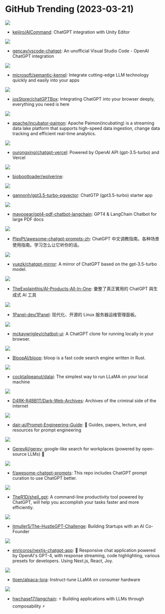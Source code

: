 # GitHub Trending (2023-03-21)

![](https://img.shields.io/badge/C%23-New%20616-green?style=flat-square&logo=appveyor)
- [keijiro/AICommand](https://github.com/keijiro/AICommand): ChatGPT integration with Unity Editor

![](https://img.shields.io/badge/TypeScript-New%20364-green?style=flat-square&logo=appveyor)
- [gencay/vscode-chatgpt](https://github.com/gencay/vscode-chatgpt): An unofficial Visual Studio Code - OpenAI ChatGPT integration

![](https://img.shields.io/badge/C%23-New%20613-green?style=flat-square&logo=appveyor)
- [microsoft/semantic-kernel](https://github.com/microsoft/semantic-kernel): Integrate cutting-edge LLM technology quickly and easily into your apps

![](https://img.shields.io/badge/JavaScript-New%20899-green?style=flat-square&logo=appveyor)
- [josStorer/chatGPTBox](https://github.com/josStorer/chatGPTBox): Integrating ChatGPT into your browser deeply, everything you need is here

![](https://img.shields.io/badge/Java-New%2018-green?style=flat-square&logo=appveyor)
- [apache/incubator-paimon](https://github.com/apache/incubator-paimon): Apache Paimon(incubating) is a streaming data lake platform that supports high-speed data ingestion, change data tracking and efficient real-time analytics.

![](https://img.shields.io/badge/TypeScript-New%2062-green?style=flat-square&logo=appveyor)
- [ourongxing/chatgpt-vercel](https://github.com/ourongxing/chatgpt-vercel): Powered by OpenAI API (gpt-3.5-turbo) and Vercel

![](https://img.shields.io/badge/Python-New%2095-green?style=flat-square&logo=appveyor)
- [biobootloader/wolverine](https://github.com/biobootloader/wolverine): 

![](https://img.shields.io/badge/TypeScript-New%2041-green?style=flat-square&logo=appveyor)
- [gannonh/gpt3.5-turbo-pgvector](https://github.com/gannonh/gpt3.5-turbo-pgvector): ChatGTP (gpt3.5-turbo) starter app

![](https://img.shields.io/badge/TypeScript-New%20178-green?style=flat-square&logo=appveyor)
- [mayooear/gpt4-pdf-chatbot-langchain](https://github.com/mayooear/gpt4-pdf-chatbot-langchain): GPT4 & LangChain Chatbot for large PDF docs

![](https://img.shields.io/badge/none-New%20747-green?style=flat-square&logo=appveyor)
- [PlexPt/awesome-chatgpt-prompts-zh](https://github.com/PlexPt/awesome-chatgpt-prompts-zh): ChatGPT 中文调教指南。各种场景使用指南。学习怎么让它听你的话。

![](https://img.shields.io/badge/JavaScript-New%20144-green?style=flat-square&logo=appveyor)
- [yuezk/chatgpt-mirror](https://github.com/yuezk/chatgpt-mirror): A mirror of ChatGPT based on the gpt-3.5-turbo model.

![](https://img.shields.io/badge/none-New%2088-green?style=flat-square&logo=appveyor)
- [TheExplainthis/AI-Products-All-In-One](https://github.com/TheExplainthis/AI-Products-All-In-One): 彙整了真正實用的 ChatGPT 與生成式 AI 工具

![](https://img.shields.io/badge/Go-New%20475-green?style=flat-square&logo=appveyor)
- [1Panel-dev/1Panel](https://github.com/1Panel-dev/1Panel): 现代化、开源的 Linux 服务器运维管理面板。

![](https://img.shields.io/badge/TypeScript-New%20240-green?style=flat-square&logo=appveyor)
- [mckaywrigley/chatbot-ui](https://github.com/mckaywrigley/chatbot-ui): A ChatGPT clone for running locally in your browser.

![](https://img.shields.io/badge/TypeScript-New%20177-green?style=flat-square&logo=appveyor)
- [BloopAI/bloop](https://github.com/BloopAI/bloop): bloop is a fast code search engine written in Rust.

![](https://img.shields.io/badge/JavaScript-New%20865-green?style=flat-square&logo=appveyor)
- [cocktailpeanut/dalai](https://github.com/cocktailpeanut/dalai): The simplest way to run LLaMA on your local machine

![](https://img.shields.io/badge/PHP-New%2044-green?style=flat-square&logo=appveyor)
- [D4RK-R4BB1T/Dark-Web-Archives](https://github.com/D4RK-R4BB1T/Dark-Web-Archives): Archives of the criminal side of the internet

![](https://img.shields.io/badge/Jupyter%20Notebook-New%20466-green?style=flat-square&logo=appveyor)
- [dair-ai/Prompt-Engineering-Guide](https://github.com/dair-ai/Prompt-Engineering-Guide): 🐙 Guides, papers, lecture, and resources for prompt engineering

![](https://img.shields.io/badge/Python-New%20109-green?style=flat-square&logo=appveyor)
- [GerevAI/gerev](https://github.com/GerevAI/gerev): google-like search for workplaces (powered by open-source LLMs) 🔎

![](https://img.shields.io/badge/HTML-New%201-green?style=flat-square&logo=appveyor)
- [f/awesome-chatgpt-prompts](https://github.com/f/awesome-chatgpt-prompts): This repo includes ChatGPT prompt curation to use ChatGPT better.

![](https://img.shields.io/badge/Python-New%2086-green?style=flat-square&logo=appveyor)
- [TheR1D/shell_gpt](https://github.com/TheR1D/shell_gpt): A command-line productivity tool powered by ChatGPT, will help you accomplish your tasks faster and more efficiently.

![](https://img.shields.io/badge/none-New%20238-green?style=flat-square&logo=appveyor)
- [jtmuller5/The-HustleGPT-Challenge](https://github.com/jtmuller5/The-HustleGPT-Challenge): Building Startups with an AI Co-Founder

![](https://img.shields.io/badge/TypeScript-New%2074-green?style=flat-square&logo=appveyor)
- [enricoros/nextjs-chatgpt-app](https://github.com/enricoros/nextjs-chatgpt-app): 💬 Responsive chat application powered by OpenAI's GPT-4, with response streaming, code highlighting, various presets for developers. Using Next.js, React, Joy.

![](https://img.shields.io/badge/Jupyter%20Notebook-New%20916-green?style=flat-square&logo=appveyor)
- [tloen/alpaca-lora](https://github.com/tloen/alpaca-lora): Instruct-tune LLaMA on consumer hardware

![](https://img.shields.io/badge/Python-New%20438-green?style=flat-square&logo=appveyor)
- [hwchase17/langchain](https://github.com/hwchase17/langchain): ⚡ Building applications with LLMs through composability ⚡

